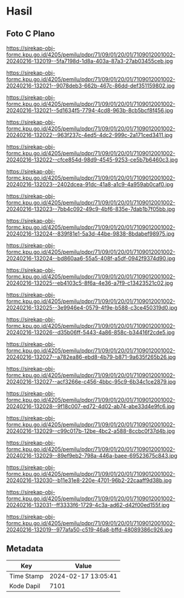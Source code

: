 # Hasil

## Foto C Plano

https://sirekap-obj-formc.kpu.go.id/4205/pemilu/pdpr/71/09/01/20/01/7109012001002-20240216-132019--5fa7198d-1d8a-403a-87a3-27ab03455ceb.jpg

https://sirekap-obj-formc.kpu.go.id/4205/pemilu/pdpr/71/09/01/20/01/7109012001002-20240216-132021--9078deb3-662b-467c-86dd-def351159802.jpg

https://sirekap-obj-formc.kpu.go.id/4205/pemilu/pdpr/71/09/01/20/01/7109012001002-20240216-132021--5d1634f5-7794-4cd8-963b-8cb5bcf8f456.jpg

https://sirekap-obj-formc.kpu.go.id/4205/pemilu/pdpr/71/09/01/20/01/7109012001002-20240216-132022--963f237c-4ed5-4dc2-999c-2a171ced3411.jpg

https://sirekap-obj-formc.kpu.go.id/4205/pemilu/pdpr/71/09/01/20/01/7109012001002-20240216-132022--cfce854d-98d9-4545-9253-ce5b7b6460c3.jpg

https://sirekap-obj-formc.kpu.go.id/4205/pemilu/pdpr/71/09/01/20/01/7109012001002-20240216-132023--2402dcea-91dc-41a8-a1c9-4a959ab0caf0.jpg

https://sirekap-obj-formc.kpu.go.id/4205/pemilu/pdpr/71/09/01/20/01/7109012001002-20240216-132023--7bb4c092-49c9-4bf6-835e-7dab1b7f05bb.jpg

https://sirekap-obj-formc.kpu.go.id/4205/pemilu/pdpr/71/09/01/20/01/7109012001002-20240216-132024--839f81e1-5a3d-44be-9838-8bdabef98975.jpg

https://sirekap-obj-formc.kpu.go.id/4205/pemilu/pdpr/71/09/01/20/01/7109012001002-20240216-132024--bd860aa6-55a5-408f-a5df-0942f9374d90.jpg

https://sirekap-obj-formc.kpu.go.id/4205/pemilu/pdpr/71/09/01/20/01/7109012001002-20240216-132025--eb4103c5-8f6a-4e36-a7f9-c13423521c02.jpg

https://sirekap-obj-formc.kpu.go.id/4205/pemilu/pdpr/71/09/01/20/01/7109012001002-20240216-132025--3e9946e4-0579-4f9e-b588-c3ce450319d0.jpg

https://sirekap-obj-formc.kpu.go.id/4205/pemilu/pdpr/71/09/01/20/01/7109012001002-20240216-132026--d35b06ff-5443-4a86-858c-b34416f2cde5.jpg

https://sirekap-obj-formc.kpu.go.id/4205/pemilu/pdpr/71/09/01/20/01/7109012001002-20240216-132027--a782ea86-ebd8-4b79-b871-9a635f265b26.jpg

https://sirekap-obj-formc.kpu.go.id/4205/pemilu/pdpr/71/09/01/20/01/7109012001002-20240216-132027--acf3266e-c456-4bbc-95c9-6b34c1ce2879.jpg

https://sirekap-obj-formc.kpu.go.id/4205/pemilu/pdpr/71/09/01/20/01/7109012001002-20240216-132028--9f18c007-ed72-4d02-ab74-abe33d4e9fc6.jpg

https://sirekap-obj-formc.kpu.go.id/4205/pemilu/pdpr/71/09/01/20/01/7109012001002-20240216-132029--c99c017b-12be-4bc2-a588-8ccbc0f37d4b.jpg

https://sirekap-obj-formc.kpu.go.id/4205/pemilu/pdpr/71/09/01/20/01/7109012001002-20240216-132029--89ef9eb2-798a-446a-baee-69523675c843.jpg

https://sirekap-obj-formc.kpu.go.id/4205/pemilu/pdpr/71/09/01/20/01/7109012001002-20240216-132030--b11e31e8-220e-4701-96b2-22caaff9d38b.jpg

https://sirekap-obj-formc.kpu.go.id/4205/pemilu/pdpr/71/09/01/20/01/7109012001002-20240216-132031--ff3333f6-1729-4c3a-ad62-d42f00ed155f.jpg

https://sirekap-obj-formc.kpu.go.id/4205/pemilu/pdpr/71/09/01/20/01/7109012001002-20240216-132019--977afa50-c519-46a8-bffd-48089386c926.jpg


## Metadata

| Key        | Value               |
| ---------- | ------------------- |
| Time Stamp | 2024-02-17 13:05:41 |
| Kode Dapil | 7101                |



